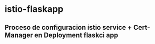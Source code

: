 # istio-flaskapp

## Proceso de configuracion istio service + Cert-Manager en Deployment flaskci app 